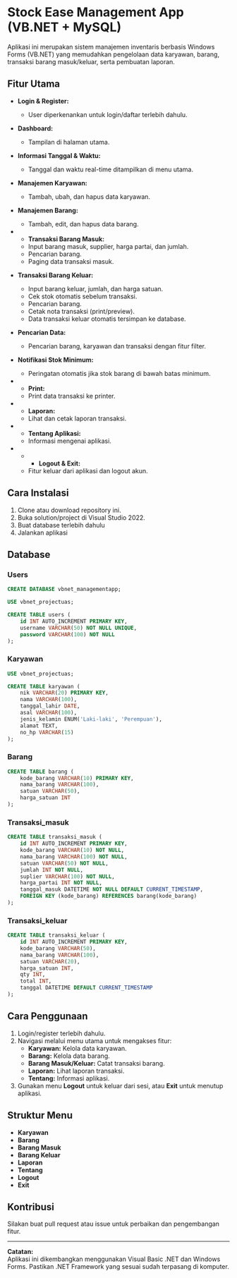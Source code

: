 # Stock Ease Management App (VB.NET + MySQL)

Aplikasi ini merupakan sistem manajemen inventaris berbasis Windows Forms (VB.NET) yang memudahkan pengelolaan data karyawan, barang, transaksi barang masuk/keluar, serta pembuatan laporan.


## Fitur Utama

- **Login & Register:**
  - User diperkenankan untuk login/daftar terlebih dahulu.

- **Dashboard:**
  - Tampilan di halaman utama.

- **Informasi Tanggal & Waktu:**
  - Tanggal dan waktu real-time ditampilkan di menu utama.

- **Manajemen Karyawan:**
  - Tambah, ubah, dan hapus data karyawan.

- **Manajemen Barang:**
  - Tambah, edit, dan hapus data barang.

- - **Transaksi Barang Masuk:**
  - Input barang masuk, supplier, harga partai, dan jumlah.
  - Pencarian barang.
  - Paging data transaksi masuk.

- **Transaksi Barang Keluar:**
  - Input barang keluar, jumlah, dan harga satuan.
  - Cek stok otomatis sebelum transaksi.
  - Pencarian barang.
  - Cetak nota transaksi (print/preview).
  - Data transaksi keluar otomatis tersimpan ke database.

- **Pencarian Data:**
  - Pencarian barang, karyawan dan transaksi dengan fitur filter.

- **Notifikasi Stok Minimum:**
  - Peringatan otomatis jika stok barang di bawah batas minimum.

- - **Print:**
  - Print data transaksi ke printer.

- - **Laporan:**
  - Lihat dan cetak laporan transaksi.

- - **Tentang Aplikasi:**
  - Informasi mengenai aplikasi.

- - - **Logout & Exit:**
  - Fitur keluar dari aplikasi dan logout akun.


## Cara Instalasi

1. Clone atau download repository ini.
2. Buka solution/project di Visual Studio 2022.
3. Buat database terlebih dahulu
4. Jalankan aplikasi


## Database

### Users

```sql
CREATE DATABASE vbnet_managementapp;

USE vbnet_projectuas;

CREATE TABLE users (
    id INT AUTO_INCREMENT PRIMARY KEY,
    username VARCHAR(50) NOT NULL UNIQUE,
    password VARCHAR(100) NOT NULL
);
```

### Karyawan

```sql
USE vbnet_projectuas;

CREATE TABLE karyawan (
    nik VARCHAR(20) PRIMARY KEY,
    nama VARCHAR(100),
    tanggal_lahir DATE,
    asal VARCHAR(100),
    jenis_kelamin ENUM('Laki-laki', 'Perempuan'),
    alamat TEXT,
    no_hp VARCHAR(15)
);
```

### Barang
```sql
CREATE TABLE barang (
    kode_barang VARCHAR(10) PRIMARY KEY,
    nama_barang VARCHAR(100),
    satuan VARCHAR(50),
    harga_satuan INT
);
```

### Transaksi_masuk
```sql
CREATE TABLE transaksi_masuk (
    id INT AUTO_INCREMENT PRIMARY KEY,
    kode_barang VARCHAR(10) NOT NULL,
    nama_barang VARCHAR(100) NOT NULL,
    satuan VARCHAR(50) NOT NULL,
    jumlah INT NOT NULL,
    suplier VARCHAR(100) NOT NULL,
    harga_partai INT NOT NULL,
    tanggal_masuk DATETIME NOT NULL DEFAULT CURRENT_TIMESTAMP,
    FOREIGN KEY (kode_barang) REFERENCES barang(kode_barang)
);
```
### Transaksi_keluar
```sql
CREATE TABLE transaksi_keluar (
    id INT AUTO_INCREMENT PRIMARY KEY,
    kode_barang VARCHAR(50),
    nama_barang VARCHAR(100),
    satuan VARCHAR(20),
    harga_satuan INT,
    qty INT,
    total INT,
    tanggal DATETIME DEFAULT CURRENT_TIMESTAMP
);
```


## Cara Penggunaan

1. Login/register terlebih dahulu.
2. Navigasi melalui menu utama untuk mengakses fitur:
   - **Karyawan:** Kelola data karyawan.
   - **Barang:** Kelola data barang.
   - **Barang Masuk/Keluar:** Catat transaksi barang.
   - **Laporan:** Lihat laporan transaksi.
   - **Tentang:** Informasi aplikasi.
3. Gunakan menu **Logout** untuk keluar dari sesi, atau **Exit** untuk menutup aplikasi.


## Struktur Menu

- **Karyawan**
- **Barang**
- **Barang Masuk**
- **Barang Keluar**
- **Laporan**
- **Tentang**
- **Logout**
- **Exit**


## Kontribusi

Silakan buat pull request atau issue untuk perbaikan dan pengembangan fitur.

---

**Catatan:**  
Aplikasi ini dikembangkan menggunakan Visual Basic .NET dan Windows Forms. Pastikan .NET Framework yang sesuai sudah terpasang di komputer.
